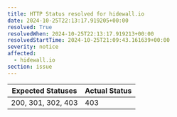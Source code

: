 ```yaml
---
title: HTTP Status resolved for hidewall.io
date: 2024-10-25T22:13:17.919205+00:00
resolved: True
resolvedWhen: 2024-10-25T22:13:17.919213+00:00
resolvedStartTime: 2024-10-25T21:09:43.161639+00:00
severity: notice
affected:
  - hidewall.io
section: issue
---
```


| Expected Statuses | Actual Status  |
|-------------------|----------------|
| 200, 301, 302, 403 | 403 |
